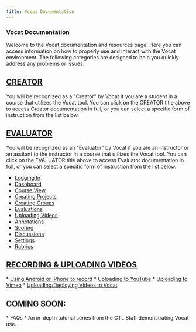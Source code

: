 ```yaml
---
title: Vocat Documentation
---
```


<!-- ANDERSON'S NOTES: I think we should go into Bot Creator and Evaluator sections and impose in-page-links to different parts of the page
(wikipedia style).  This way when someone comes to the documentation page and they want to enact one specific task it will not be hard.-->

<h3 class="section-header">Vocat Documentation</h3>

<p>Welcome to the Vocat documentation and resources page.  Here you can access information on how to properly use
and interact with the Vocat environment.  The following categories are designed to help you quickly
address any problems or issues.</p>

<h2><a href="#">CREATOR</a></h2>
You will be recognized as a "Creator" by Vocat if you are a student in a course that utilizes the Vocat tool.
You can click on the CREATOR title above to access Creator documentation in full, or you can select a
specific form of instruction from the list below.

<h2><a href="#">EVALUATOR</a></h2>
You will be recognized as an "Evaluator" by Vocat if you are an instructor or an assitant to the instructor
in a course that utilizes the Vocat tool.
You can	 click on the EVALUATOR title above to access Evaluator documentation in full, or you can select a
specific form of instruction from  the list below.

* <a href="evaluator.html#login">Logging In</a>
* <a href="evaluator.html#dashboard">Dashboard</a>
* <a href="evaluator.html#course">Course View</a>
* <a href="evaluator.html#projects">Creating Projects</a>
* <a href="evaluator.html#groups">Creating Groups</a>
* <a href="evaluator.html#evaluations">Evaluations</a>
* <a href="evaluator.html#videos">Uploading Videos</a>
* <a href="evaluator.html#annotations">Annotations</a>
* <a href="evaluator.html#scoring">Scoring</a>
* <a href="evaluator.html#discussions">Discussions</a>
* <a href="evaluator.html#settings">Settings</a>
* <a href="evaluator.html#rubrics">Rubrics</a>

<h2><a href="#">RECORDING & UPLOADING VIDEOS</a></h2>
* <a href="#">Using Android or iPhone to record</a>
* <a href="#">Uploading to YouTube</a>
* <a href="#">Uploading to Vimeo</a>
* <a href="#">Uploading/Deploying Videos to Vocat</a>

<h2>COMING SOON:</h2>
* FAQs
* An in-depth tutorial series from the CTL Staff demonstrating Vocat use.
